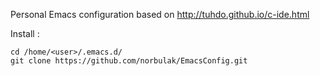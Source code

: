 Personal Emacs configuration based on http://tuhdo.github.io/c-ide.html

Install :
```
cd /home/<user>/.emacs.d/ 
git clone https://github.com/norbulak/EmacsConfig.git
```
